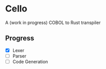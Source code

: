 # Cello

A (work in progress) COBOL to Rust transpiler

## Progress
- [X] Lexer
- [ ] Parser
- [ ] Code Generation
